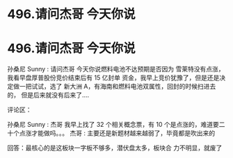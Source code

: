 # 496.请问杰哥 今天你说

# 496.请问杰哥 今天你说

孙桑尼 Sunny : 请问杰哥 今天你说燃料电池不达预期是否因为 雪莱特没有点涨，我看早盘厚普股份竞价结束后有 15 亿封单 资金，我早上竞价犹豫了，但是还是决定做一把试试，选了 新大洲 A，有海南和燃料电池双属性，回封的时候扫进去的， 但是后来就没有后来了....

评论区：

孙桑尼 Sunny : 杰哥 我早上找了 32 个相关概念票，有 10 个是点涨的，难道要二十个点涨才能做吗。。。 杰哥 : 主要还是新题材越来越弱了，毕竟都是吹出来的

回答：最核心的是这板块一字板不够多，潜伏盘太多，板块合 力不明显，就废了